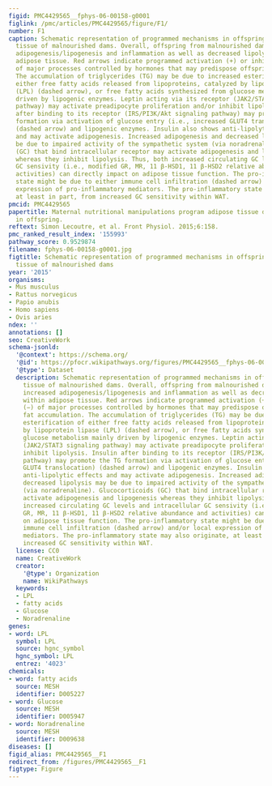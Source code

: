 ```yaml
---
figid: PMC4429565__fphys-06-00158-g0001
figlink: /pmc/articles/PMC4429565/figure/F1/
number: F1
caption: Schematic representation of programmed mechanisms in offspring's adipose
  tissue of malnourished dams. Overall, offspring from malnourished dams display increased
  adipogenesis/lipogenesis and inflammation as well as decreased lipolysis within
  adipose tissue. Red arrows indicate programmed activation (+) or inhibition (−)
  of major processes controlled by hormones that may predispose offspring to fat accumulation.
  The accumulation of triglycerides (TG) may be due to increased esterification of
  either free fatty acids released from lipoproteins, catalyzed by lipoprotein lipase
  (LPL) (dashed arrow), or free fatty acids synthesized from glucose metabolism mainly
  driven by lipogenic enzymes. Leptin acting via its receptor (JAK2/STAT3 signaling
  pathway) may activate preadipocyte proliferation and/or inhibit lipolysis. Insulin
  after binding to its receptor (IRS/PI3K/Akt signaling pathway) may promote the TG
  formation via activation of glucose entry (i.e., increased GLUT4 translocation)
  (dashed arrow) and lipogenic enzymes. Insulin also shows anti-lipolytic effects
  and may activate adipogenesis. Increased adipogenesis and decreased lipolysis may
  be due to impaired activity of the sympathetic system (via noradrenaline). Glucocorticoids
  (GC) that bind intracellular receptor may activate adipogenesis and lipogenesis
  whereas they inhibit lipolysis. Thus, both increased circulating GC levels and intracellular
  GC sensivity (i.e., modified GR, MR, 11 β-HSD1, 11 β-HSD2 relative abundance and
  activities) can directly impact on adipose tissue function. The pro-inflammatory
  state might be due to either immune cell infiltration (dashed arrow) and/or local
  expression of pro-inflammatory mediators. The pro-inflammatory state may also originate,
  at least in part, from increased GC sensitivity within WAT.
pmcid: PMC4429565
papertitle: Maternal nutritional manipulations program adipose tissue dysfunction
  in offspring.
reftext: Simon Lecoutre, et al. Front Physiol. 2015;6:158.
pmc_ranked_result_index: '155993'
pathway_score: 0.9529874
filename: fphys-06-00158-g0001.jpg
figtitle: Schematic representation of programmed mechanisms in offspring's adipose
  tissue of malnourished dams
year: '2015'
organisms:
- Mus musculus
- Rattus norvegicus
- Papio anubis
- Homo sapiens
- Ovis aries
ndex: ''
annotations: []
seo: CreativeWork
schema-jsonld:
  '@context': https://schema.org/
  '@id': https://pfocr.wikipathways.org/figures/PMC4429565__fphys-06-00158-g0001.html
  '@type': Dataset
  description: Schematic representation of programmed mechanisms in offspring's adipose
    tissue of malnourished dams. Overall, offspring from malnourished dams display
    increased adipogenesis/lipogenesis and inflammation as well as decreased lipolysis
    within adipose tissue. Red arrows indicate programmed activation (+) or inhibition
    (−) of major processes controlled by hormones that may predispose offspring to
    fat accumulation. The accumulation of triglycerides (TG) may be due to increased
    esterification of either free fatty acids released from lipoproteins, catalyzed
    by lipoprotein lipase (LPL) (dashed arrow), or free fatty acids synthesized from
    glucose metabolism mainly driven by lipogenic enzymes. Leptin acting via its receptor
    (JAK2/STAT3 signaling pathway) may activate preadipocyte proliferation and/or
    inhibit lipolysis. Insulin after binding to its receptor (IRS/PI3K/Akt signaling
    pathway) may promote the TG formation via activation of glucose entry (i.e., increased
    GLUT4 translocation) (dashed arrow) and lipogenic enzymes. Insulin also shows
    anti-lipolytic effects and may activate adipogenesis. Increased adipogenesis and
    decreased lipolysis may be due to impaired activity of the sympathetic system
    (via noradrenaline). Glucocorticoids (GC) that bind intracellular receptor may
    activate adipogenesis and lipogenesis whereas they inhibit lipolysis. Thus, both
    increased circulating GC levels and intracellular GC sensivity (i.e., modified
    GR, MR, 11 β-HSD1, 11 β-HSD2 relative abundance and activities) can directly impact
    on adipose tissue function. The pro-inflammatory state might be due to either
    immune cell infiltration (dashed arrow) and/or local expression of pro-inflammatory
    mediators. The pro-inflammatory state may also originate, at least in part, from
    increased GC sensitivity within WAT.
  license: CC0
  name: CreativeWork
  creator:
    '@type': Organization
    name: WikiPathways
  keywords:
  - LPL
  - fatty acids
  - Glucose
  - Noradrenaline
genes:
- word: LPL
  symbol: LPL
  source: hgnc_symbol
  hgnc_symbol: LPL
  entrez: '4023'
chemicals:
- word: fatty acids
  source: MESH
  identifier: D005227
- word: Glucose
  source: MESH
  identifier: D005947
- word: Noradrenaline
  source: MESH
  identifier: D009638
diseases: []
figid_alias: PMC4429565__F1
redirect_from: /figures/PMC4429565__F1
figtype: Figure
---
```

